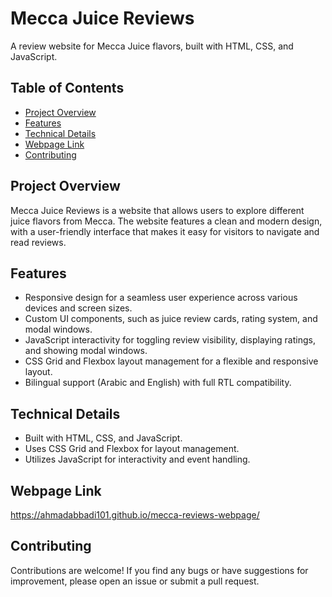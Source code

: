 # Mecca Juice Reviews
A review website for Mecca Juice flavors, built with HTML, CSS, and JavaScript.

## Table of Contents
- [Project Overview](#Project-Overview)
- [Features](#Features)
- [Technical Details](#Technical-Details)
- [Webpage Link](#Webpage-Link)
- [Contributing](#Contributing)

## Project Overview
Mecca Juice Reviews is a website that allows users to explore different juice flavors from Mecca. The website features a clean and modern design, with a user-friendly interface that makes it easy for visitors to navigate and read reviews.

## Features
- Responsive design for a seamless user experience across various devices and screen sizes.
- Custom UI components, such as juice review cards, rating system, and modal windows.
- JavaScript interactivity for toggling review visibility, displaying ratings, and showing modal windows.
- CSS Grid and Flexbox layout management for a flexible and responsive layout.
- Bilingual support (Arabic and English) with full RTL compatibility.

## Technical Details
- Built with HTML, CSS, and JavaScript.
- Uses CSS Grid and Flexbox for layout management.
- Utilizes JavaScript for interactivity and event handling.

## Webpage Link
https://ahmadabbadi101.github.io/mecca-reviews-webpage/

## Contributing
Contributions are welcome! If you find any bugs or have suggestions for improvement, please open an issue or submit a pull request.
